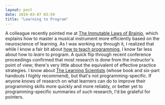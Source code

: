 ```yaml
---
layout: post
date: 2019-03-07 03:59
title: "Learning to Program"
---
```


A colleague recently pointed me at
[The Immutable Laws of Brainjo](https://clawhammerbanjo.net/the-immutable-laws-of-brainjo-the-art-and-science-of-effective-practice/),
which explains how to master a musical instrument more efficiently
based on the neuroscience of learning.
As I was working my through it,
I realized that while I know a fair bit about
[how to teach programming](http://teachtogether.tech),
I know far less about how to *learn* to program.
A quick flip through recent conference proceedings confirmed that
most research is done from the instructor's point of view;
there's very little about the equivalent of effective practice strategies.
I know about [The Learning Scientists](http://www.learningscientists.org/)
(whose book and six-part handouts I highly recommend),
but that's not programming-specific.
If anyone knows of research on what learners can do
to improve their programming skills more quickly and more reliably,
or better yet to programming-specific summaries of such research,
I'd be grateful for pointers.
